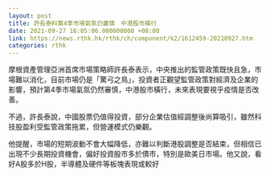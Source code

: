 ```yaml
---
layout: post
title: 許長泰料第4季市場氣氛仍審慎　中港股市橫行
date: 2021-09-27 16:05:06.000000000 +08:00
link: https://news.rthk.hk/rthk/ch/component/k2/1612459-20210927.htm
categories: rthk
---
```


摩根資產管理亞洲首席市場策略師許長泰表示，中央推出的監管政策既快且急，市場難以消化，目前市場仍是「驚弓之鳥」，投資者正觀望監管政策對經濟及企業的影響，預計第4季市場氣氛仍然審慎，中港股市橫行，未來表現要視乎疫情是否改善。

不過，許長泰說，中國股票仍值得投資，部分企業估值經調整後尚算吸引，雖然科技股盈利受監管政策拖累，但營運模式仍樂觀。

他提醒，市場的短期波動不會大幅降低，亦難以判斷港股調整是否結束，但相信已出現不少長期投資機會，偏好投資股市多於債市，特別是歐美日市場。他又說，看好A股多於H股，半導體及硬件等板塊表現或較好
